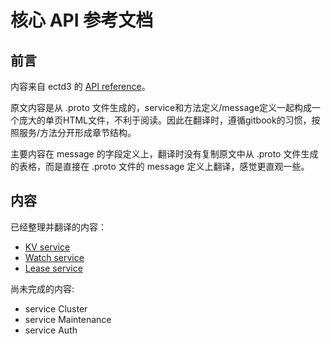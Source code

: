 # 核心 API 参考文档

## 前言

内容来自 ectd3 的 [API reference](https://github.com/coreos/etcd/blob/master/Documentation/dev-guide/api_reference_v3.md)。

原文内容是从 .proto 文件生成的，service和方法定义/message定义一起构成一个庞大的单页HTML文件，不利于阅读。因此在翻译时，遵循gitbook的习惯，按照服务/方法分开形成章节结构。

主要内容在 message 的字段定义上，翻译时没有复制原文中从 .proto 文件生成的表格，而是直接在 .proto 文件的 message 定义上翻译，感觉更直观一些。

## 内容

已经整理并翻译的内容：

* [KV service](kv/kv_service.md)
* [Watch service](watch/watch_service.md)
* [Lease service](lease/lease_service.md)

尚未完成的内容:

- service Cluster
- service Maintenance
- service Auth

